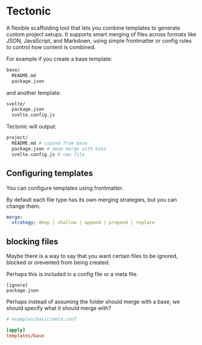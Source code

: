 # Tectonic

A flexible scaffolding tool that lets you combine templates to generate custom project setups. It supports smart merging of files across formats like JSON, JavaScript, and Markdown, using simple frontmatter or config rules to control how content is combined.

For example if you create a base template:

```bash
base/
  README.md
  package.json
```

and another template:
```bash
svelte/
  package.json
  svelte.config.js
```

Tectonic will output:

```bash
project/
  README.md # copied from base
  package.json # deep merge with base
  svelte.config.js # new file
```

## Configuring templates

You can configure templates using frontmatter.

By default each file type has its own merging strategies, but you can change them.

```yaml
merge:
  strategy: deep | shallow | append | prepend | replace
```

## blocking files

Maybe there is a way to say that you want certain files to be ignored, blocked or orevented from being created.

Perhaps this is included in a config file or a meta file.

```
[ignore]
package.json
```

Perhaps instead of assuming the folder should merge with a base, we should specify what it should merge with?

```toml
# examples/basic/meta.conf

[apply]
templates/base
```





